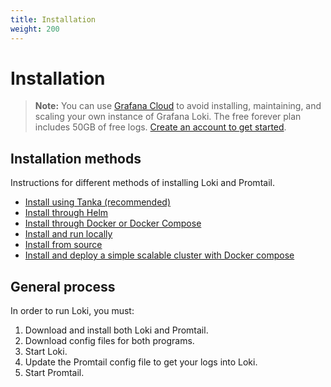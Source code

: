 ```yaml
---
title: Installation
weight: 200
---
```

# Installation

> **Note:** You can use [Grafana Cloud](https://grafana.com/products/cloud/features/#cloud-logs) to avoid installing, maintaining, and scaling your own instance of Grafana Loki. The free forever plan includes 50GB of free logs. [Create an account to get started](https://grafana.com/auth/sign-up/create-user?pg=docs-loki&plcmt=in-text).

## Installation methods

Instructions for different methods of installing Loki and Promtail.

- [Install using Tanka (recommended)](tanka/)
- [Install through Helm](helm/)
- [Install through Docker or Docker Compose](docker/)
- [Install and run locally](local/)
- [Install from source](install-from-source/)
- [Install and deploy a simple scalable cluster with Docker compose](simple-scalable-docker/)

## General process

In order to run Loki, you must:

1. Download and install both Loki and Promtail.
1. Download config files for both programs.
1. Start Loki.
1. Update the Promtail config file to get your logs into Loki.
1. Start Promtail.
